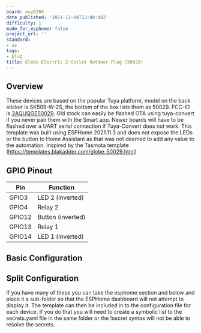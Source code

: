 ```yaml
---
board: esp8266
date_published: '2021-12-04T12:00:00Z'
difficulty: 1
made_for_esphome: false
project_url: ''
standard:
- us
tags:
- plug
title: Globe Electric 2-Outlet Outdoor Plug (50029)
---
```


## Overview

These devices are based on the popular Tuya platform, model on the back sticker is SK509-W-2S, the bottom of the box lists them as 50029. FCC-ID is [2AQUQGE50029](https://fccid.io/2AQUQGE50029).
Old stock can easily be flashed OTA using tuya-convert if you never pair them with the Smart app. Newer boards will have to be flashed over a UART serial connection if Tuya-Convert does not work.
This template was built using ESPHome 2021.11.3 and does not expose the LEDs or the button to Home Assistant as that was not deemed to add any value to the automation.
Inspired by the Tasmota template (https://templates.blakadder.com/globe_50029.html)

## GPIO Pinout

| Pin    | Function          |
| ------ | ----------------- |
| GPIO3  | LED 2 (inverted)  |
| GPIO4  | Relay 2           |
| GPIO12 | Button (inverted) |
| GPIO13 | Relay 1           |
| GPIO14 | LED 1 (inverted)  |

## Basic Configuration

## Split Configuration

If you have many of these you can take the esphome section and below and place it a sub-folder so that the ESPHome dashboard will not attempt to display it. The template can then be included in to the configuration file for each device.
If you do that you will need to create a symbolic list to the secrets.yaml file in the same folder or the !secret syntax will not be able to resolve the secrets.
